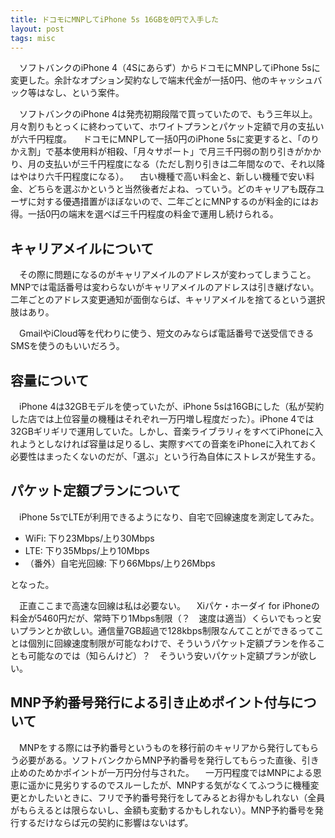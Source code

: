 ```yaml
---
title: ドコモにMNPしてiPhone 5s 16GBを0円で入手した
layout: post
tags: misc
---
```

　ソフトバンクのiPhone 4（4Sにあらず）からドコモにMNPしてiPhone 5sに変更した。余計なオプション契約なしで端末代金が一括0円、他のキャッシュバック等はなし、という案件。

　ソフトバンクのiPhone 4は発売初期段階で買っていたので、もう三年以上。月々割りもとっくに終わっていて、ホワイトプランとパケット定額で月の支払いが六千円程度。
　ドコモにMNPして一括0円のiPhone 5sに変更すると、「のりかえ割」で基本使用料が相殺、「月々サポート」で月三千円弱の割り引きがかかり、月の支払いが三千円程度になる（ただし割り引きは二年間なので、それ以降はやはり六千円程度になる）。
　古い機種で高い料金と、新しい機種で安い料金、どちらを選ぶかというと当然後者だよね、っていう。どのキャリアも既存ユーザに対する優遇措置がほぼないので、二年ごとにMNPするのが料金的にはお得。一括0円の端末を選べば三千円程度の料金で運用し続けられる。

## キャリアメイルについて

　その際に問題になるのがキャリアメイルのアドレスが変わってしまうこと。MNPでは電話番号は変わらないがキャリアメイルのアドレスは引き継げない。二年ごとのアドレス変更通知が面倒ならば、キャリアメイルを捨てるという選択肢はあり。

　GmailやiCloud等を代わりに使う、短文のみならば電話番号で送受信できるSMSを使うのもいいだろう。

## 容量について

　iPhone 4は32GBモデルを使っていたが、iPhone 5sは16GBにした（私が契約した店では上位容量の機種はそれぞれ一万円増し程度だった）。iPhone 4では32GBギリギリで運用していた。しかし、音楽ライブラリィをすべてiPhoneに入れようとしなければ容量は足りるし、実際すべての音楽をiPhoneに入れておく必要性はまったくないのだが、「選ぶ」という行為自体にストレスが発生する。

## パケット定額プランについて

　iPhone 5sでLTEが利用できるようになり、自宅で回線速度を測定してみた。

- WiFi: 下り23Mbps/上り30Mbps
- LTE: 下り35Mbps/上り10Mbps
- （番外）自宅光回線: 下り66Mbps/上り26Mbps

となった。

　正直ここまで高速な回線は私は必要ない。
　Xiパケ・ホーダイ for iPhoneの料金が5460円だが、常時下り1Mbps制限（？　速度は適当）くらいでもっと安いプランとか欲しい。通信量7GB超過で128kbps制限なんてことができるってことは個別に回線速度制限が可能なわけで、そういうパケット定額プランを作ることも可能なのでは（知らんけど）？　そういう安いパケット定額プランが欲しい。

## MNP予約番号発行による引き止めポイント付与について

　MNPをする際には予約番号というものを移行前のキャリアから発行してもらう必要がある。ソフトバンクからMNP予約番号を発行してもらった直後、引き止めのためかポイントが一万円分付与された。
　一万円程度ではMNPによる恩恵に遥かに見劣りするのでスルーしたが、MNPする気がなくてふつうに機種変更とかしたいときに、フリで予約番号発行をしてみるとお得かもしれない（全員がもらえるとは限らないし、金額も変動するかもしれない）。MNP予約番号を発行するだけならば元の契約に影響はないはず。
